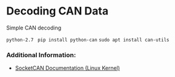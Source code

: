 # Decoding CAN Data
Simple CAN decoding 

``python-2.7 ``
``pip install python-can``
``sudo apt install can-utils``

### Additional Information:

*   [SocketCAN Documentation (Linux Kernel)](https://github.com/linux-can/can-utils)    